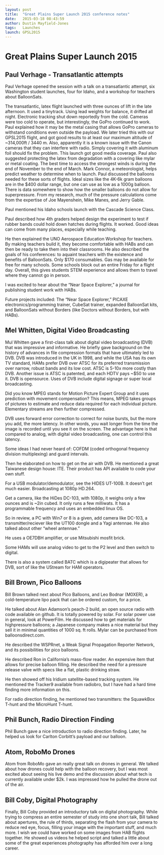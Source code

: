 ```yaml
---
layout: post
title:  "Great Plains Super Launch 2015 conference notes"
date:   2015-03-18 08:43:59
author: Dustin Mayfield-Jones
tags:   Launches
launch: GPSL2015
---
```


# Great Plains Super Launch 2015


## Paul Verhage - Transatlantic attempts

Paul Verhage opened the session with a talk on a transatlantic attempt, six
Washington student launches, four for Idaho, and a workshop for teachers about
BalloonSats.

The transatlantic, latex flight launched with three ounces of lift in the late
afternoon. It used a tinytrack. Using lead weights for balance, it drifted all
night. Electronic tracking shut down reportedly from the cold. Cameras were too
cold to operate, but interestingly, the GoPro continued to work. Paul explained
how it may be the metal casing that allows GoPro cameras to withstand
conditions even outside the payload. We later tried this with our GPSL2015
flight, and got good results to at least our maximum altitude of ~314,000ft /
3440 m. Also, apparently it is a known issue with the Canon cameras that they
can interfere with radio. Simply covering it with aluminum foil should fix the
problem. This launch got good media coverage. Paul also suggested protecting
the latex from degradation with a covering like mylar or metal coating. The
best time to access the strongest winds is during the end of November to the
end of March. Mark Connor, a meteorologist, helps predict weather to determine
when to launch. Paul discussed the balloons needed for these sorts of flights.
Ideal sizes like the 4K-6k gram balloons are in the $400 dollar range, but one
can use as low as a 1000g balloon. There is data somewhere to show how the
smaller balloons do not allow for superpressure. From my research, much of the
pressure calculations come from the expertise of Joe Mayenshein, Mike Manes,
and Jerry Gable.

Paul mentioned his Idaho schools launch with the Cascade Science Class.

Paul described how 4th graders helped design the experiment to test if rubber
bands could hold down hatches during flights. It worked. Good ideas can come
from many places, especially while teaching.

He then explained the UNO Aerospace Education Workshop for teachers. By making
teachers build it, they become comfortable with HABs and can then be ready to
take them into their classrooms. He also described the goals of his
conferences: to aquaint teachers with the existence and benefits of
BalloonSats. Only $170 consumables. Gas may be available for free for many
schools. Some schools block out an entire Friday for a flight day. Overall,
this gives students STEM experience and allows them to travel where they cannot
go in person.

I was excited to hear about the “Near Space Explorer,” a journal for publishing
student work with HABs.

Future projects included: The “Near Space Explorer,” PICAXE
electronics/programming trainer, CubeSat trainer, expanded BalloonSat kits, and
BalloonSats without Borders (like Doctors without Borders, but with HABs).

## Mel Whitten, Digital Video Broadcasting

Mul Whitten gave a first-class talk about digital video broadcasting
(DVB) that was impressive and informative. He briefly gave background on the
history of advances in file compression formats that have ultimately led to
DVB. DVB was introduced in the UK in 1998, and while the USA has its own TV
standard, HAMs prefer DVB over ATSC for its preferred transmission over narrow,
robust bands and its low cost. ATSC is 5-10x more costly than DVB. Another
issue is ATSC is patented, and each HDTV pays ~$50 to use it. DVB is
opensource. Uses of DVB include digital signage or super local broadcasting.

Did you know MPEG stands for Motion Picture Expert Group and it uses prediction
with movement compensation? This means, MPEG takes groups of pictures to
estimate and reduce data required for each individual picture. Elementary
streams are then further compressed.

DVB uses forward error correction to correct for noise bursts, but the more you
add, the more latency. In other words, you wait longer from the time the image
is recorded until you see it on the screen. The advantage here is that compared
to analog, with digital video broadcasting, one can control this latency.

Some ideas I had never heard of: COFDM (coded orthogonal frequency division
multiplexing) and guard intervals.

Then he elaborated on how to get on the air with DVB. He mentioned a great
Taiwanese design house: ITE. Their product has API available to code your own
stuff.

For a USB modulator/demodulator, see the HIDES UT-100B. It doesn’t get much
easier. Broadcasting at 1080p HD.264.

Get a camera, like the HiDes DC-103, with 1080p, it weighs only a few ounces
and is ~2in cubed. It only runs a few milliwats. It has a programmable
frequency and uses an embedded linux OS.

So in review, a PC with Win7 or 8 is a given, add camera like DC-103, a
transmitter/reciever like the UT100 dongle and a Yagi antennae. He also talked
about other “wheel antennae.”

He uses a OE7DBH amplifier, or use Mitsubishi mosfit brick.

Some HAMs will use analog video to get to the P2 level and then switch to
digital.

There is also a system called BATC which is a digipeater that allows for DVB,
sort of like the UStream for HAM operators.

## Bill Brown, Pico Balloons


Bill Brown talked next about Pico Balloons, and Leo Bodnar (M0XER), a
cold-temperature lipo pack that can be ordered custom, for a price.

He talked about Alan Adamson’s peach-2 build, an open source radio with code
available on github. It is totally powered by solar. For solar power use in
general, look at PowerFilm. He discussed how to get materials for highpressure
balloons; a Japanese company makes a nice material but they sell it in minimal
quantities of 1000 sq. ft rolls. Mylar can be purchased from
balloonsdirect.com.

He described the WSPRnet, a Weak Signal Propagation Reporter Network, and its
possibilities for pico balloons.

He described Ron in California’s mass-flow reader. An expensive item that
allows for precise balloon filling. He described the need for a pressure
release valve with specs like a flat, plastic drinking straw.

He then showed off his Iridium satellite-based tracking system. He mentioned
the Tracker9 available from radiobro, but I have had a hard time finding more
information on this.

For radio direction finding, he mentioned two transmitters: the SquawkBox
T-hunt and the MicroHunt T-hunt.

## Phil Bunch, Radio Direction Finding

Phil Bunch gave a nice introduction to radio direction finding. Later, he
helped us look for Carlton Corbitt’s payload and our balloon.

## Atom, RoboMo Drones

Atom from RoboMo gave an really great talk on drones in general. We talked
about how drones could help with the balloon recovery, but I was most excited
about seeing his live demo and the discussion about what tech is currently
available under $2k. I was impressed how he pulled the drone out of the air.

## Bill Coby, Digital Photography

Finally, Bill Coby provided an introductory talk on digital photography.
While trying to compress an entire semester of study into one short talk, Bill
talked about apertures, the rule of thirds, separating the flash from your
camera to reduce red eye, focus, filling your image with the important stuff,
and much more. I wish we could have worked on some images from HAB flights
together. He showed us videos he helped script and talked a little about some
of the great experiences photography has afforded him over a long career.
